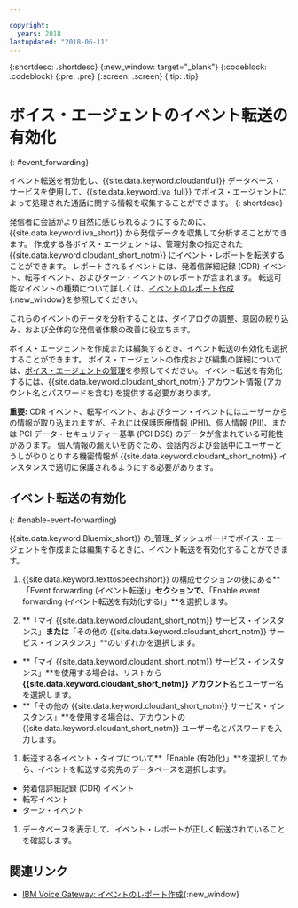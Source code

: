 ```yaml
---

copyright:
  years: 2018
lastupdated: "2018-06-11"
---
```


{:shortdesc: .shortdesc}
{:new_window: target="_blank"}
{:codeblock: .codeblock}
{:pre: .pre}
{:screen: .screen}
{:tip: .tip}


# ボイス・エージェントのイベント転送の有効化
{: #event_forwarding}

イベント転送を有効化し、{{site.data.keyword.cloudantfull}} データベース・サービスを使用して、{{site.data.keyword.iva_full}} でボイス・エージェントによって処理された通話に関する情報を収集することができます。
{: shortdesc}

発信者に会話がより自然に感じられるようにするために、{{site.data.keyword.iva_short}} から発信データを収集して分析することができます。 作成する各ボイス・エージェントは、管理対象の指定された {{site.data.keyword.cloudant_short_notm}} にイベント・レポートを転送することができます。 レポートされるイベントには、発着信詳細記録 (CDR) イベント、転写イベント、およびターン・イベントのレポートが含まれます。 転送可能なイベントの種類について詳しくは、[イベントのレポート作成](https://www.ibm.com/support/knowledgecenter/SS4U29/reporting.html){:new_window}を参照してください。

これらのイベントのデータを分析することは、ダイアログの調整、意図の絞り込み、および全体的な発信者体験の改善に役立ちます。

ボイス・エージェントを作成または編集するとき、イベント転送の有効化も選択することができます。 ボイス・エージェントの作成および編集の詳細については、[ボイス・エージェントの管理](managing.html)を参照してください。 イベント転送を有効化するには、{{site.data.keyword.cloudant_short_notm}} アカウント情報 (アカウント名とパスワードを含む) を提供する必要があります。

**重要:** CDR イベント、転写イベント、およびターン・イベントにはユーザーからの情報が取り込まれますが、それには保護医療情報 (PHI)、個人情報 (PII)、または PCI データ・セキュリティー基準 (PCI DSS) のデータが含まれている可能性があります。 個人情報の漏えいを防ぐため、会話内および会話中にユーザーどうしがやりとりする機密情報が {{site.data.keyword.cloudant_short_notm}} インスタンスで適切に保護されるようにする必要があります。


## イベント転送の有効化
{: #enable-event-forwarding}

{{site.data.keyword.Bluemix_short}} の_管理_ダッシュボードでボイス・エージェントを作成または編集するときに、イベント転送を有効化することができます。

1. {{site.data.keyword.texttospeechshort}} の構成セクションの後にある**「Event forwarding (イベント転送)」**セクションで、**「Enable event forwarding (イベント転送を有効化する)」**を選択します。

1. **「マイ {{site.data.keyword.cloudant_short_notm}} サービス・インスタンス」**または**「その他の {{site.data.keyword.cloudant_short_notm}} サービス・インスタンス」**のいずれかを選択します。
  * **「マイ {{site.data.keyword.cloudant_short_notm}} サービス・インスタンス」**を使用する場合は、リストから **{{site.data.keyword.cloudant_short_notm}} アカウント**名とユーザー名を選択します。
  * **「その他の {{site.data.keyword.cloudant_short_notm}} サービス・インスタンス」**を使用する場合は、アカウントの {{site.data.keyword.cloudant_short_notm}} ユーザー名とパスワードを入力します。

1. 転送する各イベント・タイプについて**「Enable (有効化)」**を選択してから、イベントを転送する宛先のデータベースを選択します。
  * 発着信詳細記録 (CDR) イベント
  * 転写イベント
  * ターン・イベント

1. データベースを表示して、イベント・レポートが正しく転送されていることを確認します。

## 関連リンク
* [IBM Voice Gateway: イベントのレポート作成](https://www.ibm.com/support/knowledgecenter/SS4U29/reporting.html){:new_window}
